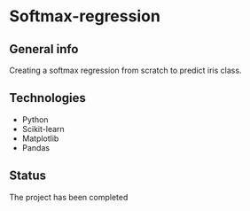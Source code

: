 # Softmax-regression

## General info
Creating a softmax regression from scratch to predict iris class.

## Technologies
* Python 
* Scikit-learn
* Matplotlib
* Pandas

## Status
The project has been completed
